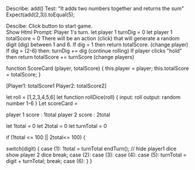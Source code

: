 Describe: add()
Test: "It adds two numbers together and returns the sum"
Expect(add(2,3)).toEqual(5);

Descibe: 
Click button to start game.  
Show Html Prompt: Player 1's turn. 
let player 1 turnDig = 0
let player 1 totalScore = 0
There will be an action (click) that will generate a random digit (dig) between 1 and 6.  If dig = 1 then return totalScore. (change player)
If dig = (2-6) then: turnDig += dig (continue rolling)
If player clicks "hold" then 
return totalScore += turnScore 
(change players)

function ScoreCard (player, totalScore) {
  this.player = player;
  this.totalScore = totalScore;
}

[Player1: totalScore1
Player2: totalScore2]



let roll = [1,2,3,4,5,6]
let function rollDice(roll) {
  input: roll
  output: random number 1-6
}
Let scoreCard = 

player 1 score : 1total
player 2 score : 2total


let 1total = 0
let 2total = 0
let turnTotal = 0

if (1total <= 100 || 2total<= 100) {

switch(digit) {
  case (1):
  1total = turnTotal
  endTurn(); // hide player1 dice show player 2 dice
  break;
  case (2):
  case (3):
  case (4):
  case (5):
    turnTotal = digit + turnTotal;
    break;
  case (6):
}
}